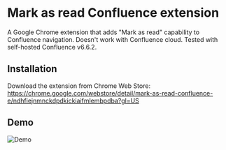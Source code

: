 # Mark as read Confluence extension
A Google Chrome extension that adds "Mark as read" capability to Confluence navigation.
Doesn't work with Confluence cloud. Tested with self-hosted Confluence v6.6.2.

## Installation
Download the extension from Chrome Web Store: https://chrome.google.com/webstore/detail/mark-as-read-confluence-e/ndhfiejnmnckdpdkickiaifmlembpdba?gl=US 

## Demo
![Demo](https://user-images.githubusercontent.com/6684554/38776469-6f153b7e-4097-11e8-92f1-45283bbab653.gif)
